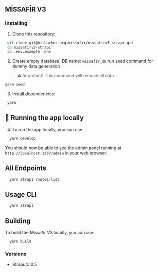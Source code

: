 ## MİSSAFİR V3

### Installing

1. Clone this repository:

```bash
 git clone git@bitbucket.org:missafir/missafirv3-strapi.git
 cd missafirv3-strapi
 cp .env.example .env
```

2. Create empty database. DB name: `missafir_db` run seed command for dummy data generation

> ⚠️ Important! This command will remove all data 

```bash
yarn seed
```

3. Install dependencies:

```bash
 yarn
```

## 🚀 Running the app locally

4. To run the app locally, you can use:

```bash
  yarn develop
```

You should now be able to see the admin panel running at `http://localhost:1337/admin` in your web browser.

## All Endpoints

```bash            
  yarn strapi routes:list        
```

## Usage CLI

```bash             
  yarn strapi        
```

## Building

To build the Missafir V3 locally, you can use:

```bash
  yarn build
```

### Versions

- Strapi:4.10.5
